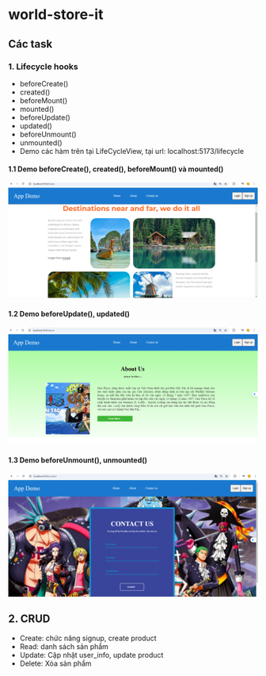 # world-store-it

## Các task

### 1. Lifecycle hooks

- beforeCreate()
- created()
- beforeMount()
- mounted()
- beforeUpdate()
- updated()
- beforeUnmount()
- unmounted()
- Demo các hàm trên tại LifeCycleView, tại url: localhost:5173/lifecycle

#### 1.1 Demo beforeCreate(), created(), beforeMount() và mounted()

![img.png](img.png)

#### 1.2 Demo beforeUpdate(), updated()

![img_1.png](img_1.png)

#### 1.3 Demo beforeUnmount(), unmounted()

![img_2.png](img_2.png)

## 2. CRUD

- Create: chức năng signup, create product
- Read: danh sách sản phẩm
- Update: Cập nhật user_info, update product
- Delete: Xóa sản phẩm
